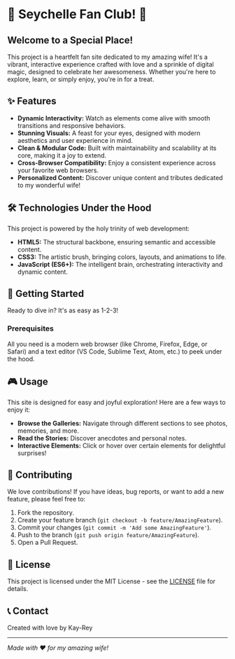 # 🐚 Seychelle Fan Club! 🐚

## Welcome to a Special Place!

This project is a heartfelt fan site dedicated to my amazing wife! It's a vibrant, interactive experience crafted with love and a sprinkle of digital magic, designed to celebrate her awesomeness. Whether you're here to explore, learn, or simply enjoy, you're in for a treat.

## ✨ Features

-   **Dynamic Interactivity:** Watch as elements come alive with smooth transitions and responsive behaviors.
-   **Stunning Visuals:** A feast for your eyes, designed with modern aesthetics and user experience in mind.
-   **Clean & Modular Code:** Built with maintainability and scalability at its core, making it a joy to extend.
-   **Cross-Browser Compatibility:** Enjoy a consistent experience across your favorite web browsers.
-   **Personalized Content:** Discover unique content and tributes dedicated to my wonderful wife!

## 🛠️ Technologies Under the Hood

This project is powered by the holy trinity of web development:

-   **HTML5:** The structural backbone, ensuring semantic and accessible content.
-   **CSS3:** The artistic brush, bringing colors, layouts, and animations to life.
-   **JavaScript (ES6+):** The intelligent brain, orchestrating interactivity and dynamic content.

## 🚀 Getting Started

Ready to dive in? It's as easy as 1-2-3!

### Prerequisites

All you need is a modern web browser (like Chrome, Firefox, Edge, or Safari) and a text editor (VS Code, Sublime Text, Atom, etc.) to peek under the hood.

## 🎮 Usage

This site is designed for easy and joyful exploration! Here are a few ways to enjoy it:

-   **Browse the Galleries:** Navigate through different sections to see photos, memories, and more.
-   **Read the Stories:** Discover anecdotes and personal notes.
-   **Interactive Elements:** Click or hover over certain elements for delightful surprises!

## 🤝 Contributing

We love contributions! If you have ideas, bug reports, or want to add a new feature, please feel free to:

1.  Fork the repository.
2.  Create your feature branch (`git checkout -b feature/AmazingFeature`).
3.  Commit your changes (`git commit -m 'Add some AmazingFeature'`).
4.  Push to the branch (`git push origin feature/AmazingFeature`).
5.  Open a Pull Request.

## 📄 License

This project is licensed under the MIT License - see the [LICENSE](LICENSE) file for details.

## 📞 Contact

Created with love by Kay-Rey

---

_Made with ❤️ for my amazing wife!_